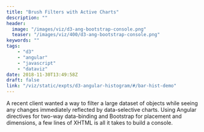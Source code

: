 ```yaml
---
title: "Brush Filters with Active Charts"
description: ""
header:
  image: "/images/viz/d3-ang-bootstrap-console.png"
  teaser: "/images/viz/400/d3-ang-bootstrap-console.png"
keywords: ""
tags:
    - "d3"
    - "angular"
    - "javascript"
    - "dataviz"
date: 2018-11-30T13:49:58Z
draft: false
link: "/viz/static/expts/d3-angular-histogram/#/bar-hist-demo"
---
```

A recent client wanted a way to filter a large
      dataset of objects while seeing any changes immediately reflected by data-selective
      charts. Using Angular directives for two-way data-binding and Bootstrap for
      placement and dimensions, a few lines of XHTML is all it takes to build a console.
<!--more-->
